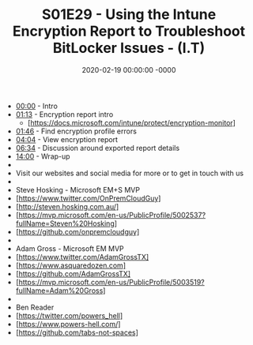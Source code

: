﻿---
layout: post
title: "S01E29 - Using the Intune Encryption Report to Troubleshoot BitLocker Issues - (I.T)"
date: 2020-02-19 00:00:00 -0000
categories:
---

 * [00:00](https://www.youtube.com/watch?v=De2ngxtZVao&t=0s) - Intro
 * [01:13](https://www.youtube.com/watch?v=De2ngxtZVao&t=73s) - Encryption report intro
   - [https://docs.microsoft.com/intune/protect/encryption-monitor]
 * [01:46](https://www.youtube.com/watch?v=De2ngxtZVao&t=106s) - Find encryption profile errors
 * [04:04](https://www.youtube.com/watch?v=De2ngxtZVao&t=244s) - View encryption report
 * [06:34](https://www.youtube.com/watch?v=De2ngxtZVao&t=394s) - Discussion around exported report details
 * [14:00](https://www.youtube.com/watch?v=De2ngxtZVao&t=840s) - Wrap-up
 * 
 * Visit our websites and social media for more or to get in touch with us
 * 
 * Steve Hosking - Microsoft EM+S MVP
 * [https://www.twitter.com/OnPremCloudGuy]
 * [http://steven.hosking.com.au/]
 * [https://mvp.microsoft.com/en-us/PublicProfile/5002537?fullName=Steven%20Hosking]
 * [https://github.com/onpremcloudguy]
 * 
 * Adam Gross - Microsoft EM MVP
 * [https://www.twitter.com/AdamGrossTX]
 * [https://www.asquaredozen.com]
 * [https://github.com/AdamGrossTX]
 * [https://mvp.microsoft.com/en-us/PublicProfile/5003519?fullName=Adam%20Gross]
 * 
 * Ben Reader
 * [https://twitter.com/powers_hell]
 * [https://www.powers-hell.com/]
 * [https://github.com/tabs-not-spaces]
